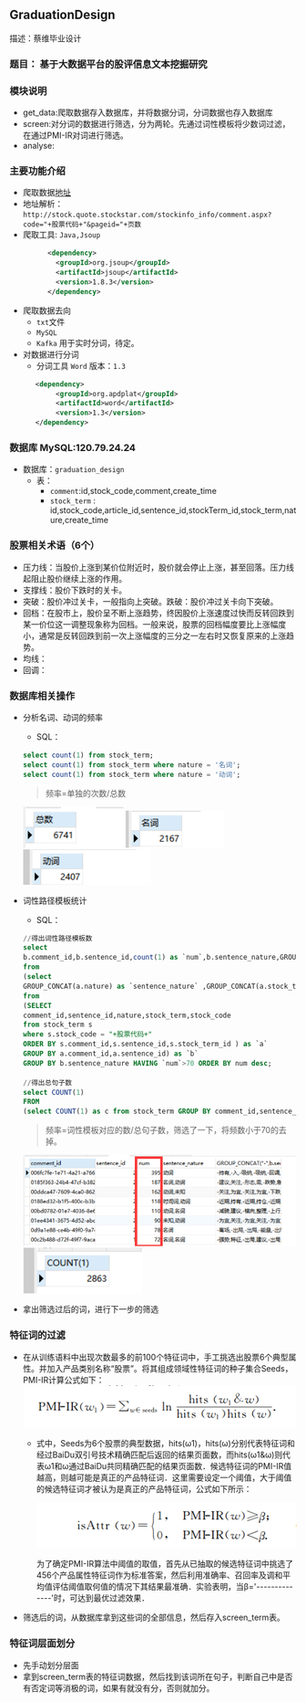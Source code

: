 ## GraduationDesign

描述：蔡维毕业设计

### 题目： 基于大数据平台的股评信息文本挖掘研究



### 模块说明
* get_data:爬取数据存入数据库，并将数据分词，分词数据也存入数据库
* screen:对分词的数据进行筛选，分为两轮。先通过词性模板将少数词过滤，在通过PMI-IR对词进行筛选。
* analyse:



### 主要功能介绍
* 爬取数据[地址](http://stock.quote.stockstar.com/stockinfo_info/comment.aspx?code=900905&pageid=3)
* 地址解析：`http://stock.quote.stockstar.com/stockinfo_info/comment.aspx?code="+股票代码+"&pageid="+页数`
* 爬取工具: `Java,Jsoup`
  ```xml
        <dependency>
          <groupId>org.jsoup</groupId>
          <artifactId>jsoup</artifactId>
          <version>1.8.3</version>
        </dependency>
  ```
* 爬取数据去向
    * `txt`文件
    * `MySQL`
    * `Kafka` 用于实时分词，待定。
* 对数据进行分词
    * 分词工具 `Word` 版本：`1.3`
    ```xml
       <dependency>
            <groupId>org.apdplat</groupId>
            <artifactId>word</artifactId>
            <version>1.3</version>
       </dependency>
    ```
   
   
### 数据库 MySQL:120.79.24.24  
* 数据库：`graduation_design `
    * 表：
        * `comment`:id,stock_code,comment,create_time
        * `stock_term` : id,stock_code,article_id,sentence_id,stockTerm_id,stock_term,nature,create_time
        
        
        
### 股票相关术语（6个）
* 压力线：当股价上涨到某价位附近时，股价就会停止上涨，甚至回落。压力线起阻止股价继续上涨的作用。
* 支撑线：股价下跌时的关卡。
* 突破：股价冲过关卡，一般指向上突破。跌破：股价冲过关卡向下突破。
* 回档：在股市上，股价呈不断上涨趋势，终因股价上涨速度过快而反转回跌到某一价位这一调整现象称为回档。一般来说，股票的回档幅度要比上涨幅度小，通常是反转回跌到前一次上涨幅度的三分之一左右时又恢复原来的上涨趋势。
* 均线：
* 回调：

### 数据库相关操作
* 分析名词、动词的频率
    * SQL：
    ```SQL
    select count(1) from stock_term;
    select count(1) from stock_term where nature = '名词';
    select count(1) from stock_term where nature = '动词';
    ```
    > 频率=单独的次数/总数
    
    ![](images/1.png)
    ![](images/2.png)
    ![](images/3.png)
* 词性路径模板统计
    * SQL：
    ```SQL
    //得出词性路径模板数
    select 
    b.comment_id,b.sentence_id,count(1) as `num`,b.sentence_nature,GROUP_CONCAT("-",b.sentence)
    from 
    (select 
    GROUP_CONCAT(a.nature) as `sentence_nature` ,GROUP_CONCAT(a.stock_term) as `sentence`,a.comment_id,a.sentence_id
    from 
    (SELECT 
    comment_id,sentence_id,nature,stock_term,stock_code 
    from stock_term s 
    where s.stock_code = "+股票代码+"
    ORDER BY s.comment_id,s.sentence_id,s.stock_term_id ) as `a`
    GROUP BY a.comment_id,a.sentence_id) as `b` 
    GROUP BY b.sentence_nature HAVING `num`>70 ORDER BY num desc;
  
  //得出总句子数
  select COUNT(1)
  FROM
  (select COUNT(1) as c from stock_term GROUP BY comment_id,sentence_id) as cc
    ```
    > 频率=词性模板对应的数/总句子数，筛选了一下，将频数小于70的去掉。
    
    ![](images/4.png)
    ![](images/5.png)
    
* 拿出筛选过后的词，进行下一步的筛选


### 特征词的过滤
* 在从训练语料中出现次数最多的前100个特征词中，手工挑选出股票6个典型属性。并加入产品类别名称“股票”。将其组成领域性特征词的种子集合Seeds，PMI-IR计算公式如下：
![](images/PMI-IR.png)
    * 式中，Seeds为6个股票的典型数据，hits(ω1)，hits(ω)分别代表特征词和经过BaiDu双引号技术精确匹配后返回的结果页面数，而hits(ω1&ω)则代表ω1和ω通过BaiDu共同精确匹配的结果页面数．候选特征词的PMI-IR值越高，则越可能是真正的产品特征词．这里需要设定一个阈值，大于阈值的候选特征词才被认为是真正的产品特征词，公式如下所示：
        
        ![](images/isAttr.png)
        
        为了确定PMI-IR算法中阈值的取值，首先从已抽取的候选特征词中挑选了456个产品属性特征词作为标准答案，然后利用准确率、召回率及调和平均值评估阈值取何值的情况下其结果最准确．实验表明，当β='--------------'时，可达到最优过滤效果．


* 筛选后的词，从数据库拿到这些词的全部信息，然后存入screen_term表。



### 特征词层面划分
* 先手动划分层面
* 拿到screen_term表的特征词数据，然后找到该词所在句子，判断自己中是否有否定词等消极的词，如果有就没有分，否则就加分。